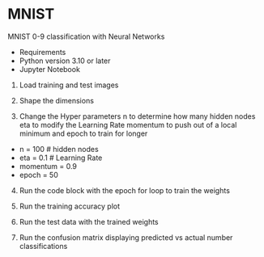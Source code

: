 # MNIST
MNIST 0-9 classification with Neural Networks

* Requirements
* Python version 3.10 or later
* Jupyter Notebook

1. Load training and test images

2. Shape the dimensions

3. Change the Hyper parameters
n to determine how many hidden nodes
eta to modify the Learning Rate
momentum to push out of a local minimum
and epoch to train for longer

* n =  100 # hidden nodes
* eta = 0.1 # Learning Rate
* momentum = 0.9
* epoch = 50

4. Run the code block with the epoch for loop to train the weights

5. Run the training accuracy plot

6. Run the test data with the trained weights

7. Run the confusion matrix displaying predicted vs actual number classifications
